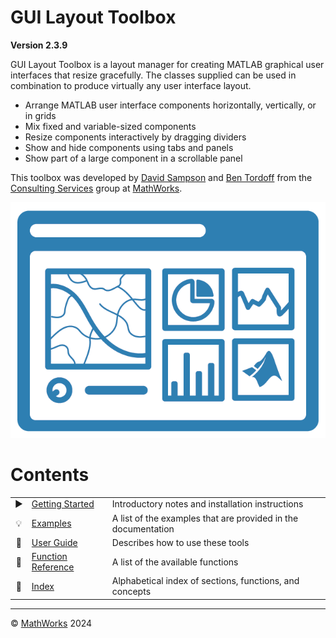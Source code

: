 # **GUI Layout Toolbox**

**Version 2.3.9**


GUI Layout Toolbox is a layout manager for creating MATLAB graphical user interfaces that resize gracefully. The classes supplied can be used in combination to produce virtually any user interface layout.

-  Arrange MATLAB user interface components horizontally, vertically, or in grids 
-  Mix fixed and variable\-sized components 
-  Resize components interactively by dragging dividers 
-  Show and hide components using tabs and panels 
-  Show part of a large component in a scrollable panel 

This toolbox was developed by [David Sampson](https://www.mathworks.com/matlabcentral/profile/authors/16247) and [Ben Tordoff](https://www.mathworks.com/matlabcentral/profile/authors/1297191) from the [Consulting Services](https://www.mathworks.com/services/consulting.html) group at [MathWorks](https://www.mathworks.com/).

![GUI Layout Toolbox Logo](Images/glt.png "GUI Layout Toolbox Logo")

# Contents
||||
| :-: | --- | --- |
| :arrow_forward: | [Getting Started](GettingStarted.md) | Introductory notes and installation instructions |
| :bulb: | [Examples](Examples.md) | A list of the examples that are provided in the documentation |
| :book: | [User Guide](UserGuide.md) | Describes how to use these tools |
| :memo: | [Function Reference](FunctionReference.md) | A list of the available functions |
| :scroll: | [Index](Index.md) | Alphabetical index of sections, functions, and concepts |

___

:copyright: [MathWorks](https://www.mathworks.com/services/consulting.html) 2024


